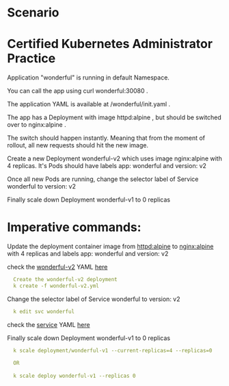# Scenario
# Certified Kubernetes Administrator Practice

Application "wonderful" is running in default Namespace.

You can call the app using curl wonderful:30080 .

The application YAML is available at /wonderful/init.yaml .

The app has a Deployment with image httpd:alpine , but should be switched over to nginx:alpine .

The switch should happen instantly. Meaning that from the moment of rollout, all new requests should hit the new image.

Create a new Deployment wonderful-v2 which uses image nginx:alpine with 4 replicas. It's Pods should have labels app: wonderful and version: v2

Once all new Pods are running, change the selector label of Service wonderful to version: v2

Finally scale down Deployment wonderful-v1 to 0 replicas

# Imperative commands:

Update the deployment container image from [httpd:alpine](httpd:alpine) to [nginx:alpine](nginx:alpine) with 4 replicas and labels app: wonderful and version: v2

  check the [wonderful-v2](wonderful-v2) YAML [here](https://github.com/NitinRawat2110/k8s-CKAD/blob/main/rollingUpdateGreenBlue/wonderful-v2.yml)
  
```yaml
  Create the wonderful-v2 deployment 
  k create -f wonderful-v2.yml
```

Change the selector label of Service wonderful to version: v2

```yaml
  k edit svc wonderful
```
  check the [service](service) YAML [here](https://github.com/NitinRawat2110/k8s-CKAD/blob/main/rollingUpdateGreenBlue/wonderful-v1.yml)
  
Finally scale down Deployment wonderful-v1 to 0 replicas

```yaml
  k scale deployment/wonderful-v1 --current-replicas=4 --replicas=0
  
  OR
  
  k scale deploy wonderful-v1 --replicas 0
```
